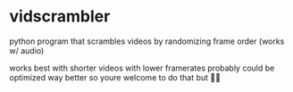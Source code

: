 # vidscrambler
python program that scrambles videos by randomizing frame order (works w/ audio)

works best with shorter videos with lower framerates
probably could be optimized way better so youre welcome to do that but 🤷‍♀
